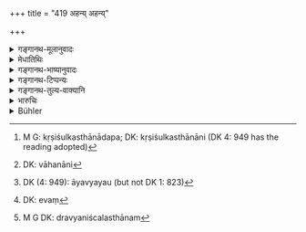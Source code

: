+++
title = "419 अहन्य् अहन्य्"

+++

<details><summary>गङ्गानथ-मूलानुवादः</summary>

Day after day he shall look after his business-centres, his conveyances, his income and expenditure regularly, and mines and treasury.—(419)
</details>

<details><summary>मेधातिथिः</summary>

राजधर्माणाम् अनुसंधानार्थम् । **कर्मान्ताः** कृषिशुल्कस्थानादयः[^४२२] । **वाहनम्**[^४२३] हस्त्यादि । **आयव्ययम्**[^४२४] इदम् अस्य प्रविष्टम्, इदं निर्यातम्, इत्य् एव[^४२५] सततं गवेषणीयम् । **आकराः** धातवः सुवर्णाद्युत्पादे भवन्ति भूमयः । **कोशः** द्रव्यनिचयस्थानम्[^४२६] ॥ ८.४१९ ॥


[^४२६]:
     M G DK: dravyaniścalasthānam


[^४२५]:
     DK: evaṃ


[^४२४]:
     DK (4: 949): āyavyayau (but not DK 1: 823)


[^४२३]:
     DK: vāhanāni


[^४२२]:
     M G: kṛṣiśulkasthānādapa; DK: kṛṣiśulkasthānāni (DK 4: 949 has the reading adopted)
</details>

<details><summary>गङ्गानथ-भाष्यानुवादः</summary>

This verse shows the purpose of indicating all the duties of the king.

‘*Business-centres*’—agricultural stations, customs-house and so forth.

‘*Conveyances*’—elephants and the rest.

‘*Income and expenditure*’—so much has come in, and so much has been spent. This should be looked into ‘*regularly*,’ constantly.

‘*Mines*’—places whence gold and other minerals are brought out.

‘*Treasure*’—the place where money is deposited.—(419)
</details>

<details><summary>गङ्गानथ-टिप्पन्यः</summary>

‘*Karmāntān*’—‘Completion of his undertakings’ (Kullūka);—‘the works,
such as agriculture and the rest’; (Medhātithi, Govindarāja and
Nandana);—‘workshops’ (Nārāyaṇa).

This verse is quoted in *Vīramitrodaya* (Rājanīti, p. 155).
</details>

<details><summary>गङ्गानथ-तुल्य-वाक्यानि</summary>

*Viṣṇudharmottara* (Vīramitrodaya-Rājanīti, p. 154).—‘Towards the end of
the night the King shall listen to an account of his income and
expenditure.’

*Yājñavalkya* (1.325).—‘After having made arrangements for safety, he
shall himself examine his income and expenditure.’
</details>

<details><summary>भारुचिः</summary>

लोकस्थित्यर्थस्य राज्यतन्त्रहेतोश् च पौरजानपदानां व्यवहारजातस्यानुरोधेनेति व्यवहारदर्शन[ं कृत्वा] ॥ ८.४१७ ॥
</details>

<details><summary>Bühler</summary>

419	Let him daily look after the completion of his undertakings, his beasts of burden, and carriages, (the collection of) his revenues and the disbursements, his mines and his treasury.
</details>
